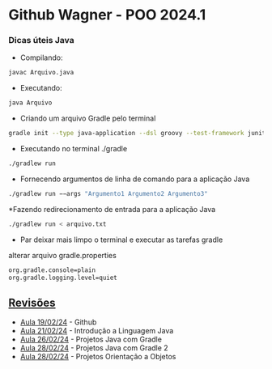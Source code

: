 # Github Wagner - POO 2024.1

### Dicas úteis Java

* Compilando:

```Bash
javac Arquivo.java
```
* Executando:

```Bash
java Arquivo
```

* Criando um arquivo Gradle pelo terminal
```Bash
gradle init --type java-application --dsl groovy --test-framework junit-jupiter --package engtelecom.poo --project-name aula-poo --no-split-project --java-version 21
```
* Executando no terminal ./gradle
```Bash
./gradlew run
```
* Fornecendo argumentos de linha de comando para a aplicação Java
```Bash
./gradlew run −−args "Argumento1 Argumento2 Argumento3"
```
*Fazendo redirecionamento de entrada para a aplicação Java
```Bash
./gradlew run < arquivo.txt
```
* Par deixar mais limpo o terminal e executar as tarefas gradle

alterar arquivo gradle.properties
```Bash
org.gradle.console=plain
org.gradle.logging.level=quiet
```


## [Revisões](./Revisoes )
* [Aula 19/02/24](./Revisoes/Aula20240219/) - Github
* [Aula 21/02/24](./Revisoes/Aula20240221/) - Introdução a Linguagem Java
* [Aula 26/02/24](./Revisoes/Aula20240226/) - Projetos Java com Gradle
* [Aula 28/02/24](./Revisoes/Aula20240228/) - Projetos Java com Gradle 2
* [Aula 28/02/24](./Revisoes/Aula20240306/) - Projetos Orientação a Objetos